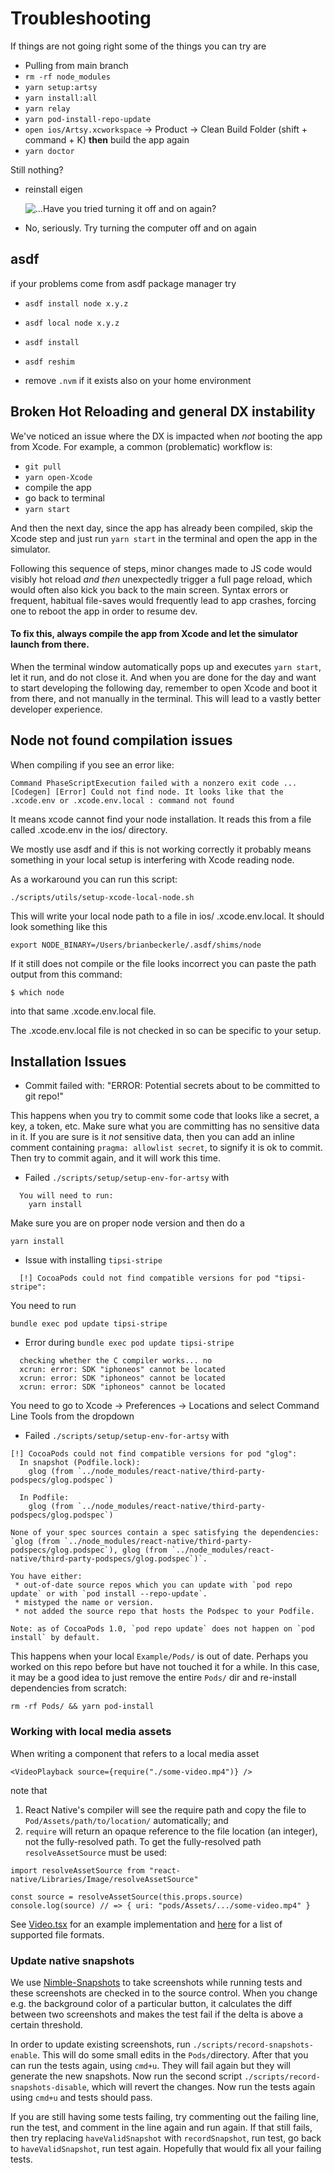 # Troubleshooting

If things are not going right some of the things you can try are

- Pulling from main branch
- `rm -rf node_modules`
- `yarn setup:artsy`
- `yarn install:all`
- `yarn relay`
- `yarn pod-install-repo-update`
- `open ios/Artsy.xcworkspace` -> Product -> Clean Build Folder (shift + command + K) **then** build the app again
- `yarn doctor`

Still nothing?

- reinstall eigen

  ![...Have you tried turning it off and on again?](https://y.yarn.co/1ab70c93-fce1-460d-8575-3bac5a666e96_text.gif)

- No, seriously. Try turning the computer off and on again

## asdf

if your problems come from asdf package manager try

- `asdf install node x.y.z`
- `asdf local node x.y.z`

- `asdf install`
- `asdf reshim`

- remove `.nvm` if it exists also on your home environment

## Broken Hot Reloading and general DX instability

We've noticed an issue where the DX is impacted when _not_ booting the app from Xcode. For example, a common (problematic) workflow is:

- `git pull`
- `yarn open-Xcode`
- compile the app
- go back to terminal
- `yarn start`

And then the next day, since the app has already been compiled, skip the Xcode step and just run `yarn start` in the terminal and open the app in the simulator.

Following this sequence of steps, minor changes made to JS code would visibly hot reload _and then_ unexpectedly trigger a full page reload, which would often also kick you back to the main screen. Syntax errors or frequent, habitual file-saves would frequently lead to app crashes, forcing one to reboot the app in order to resume dev.

#### To fix this, always compile the app from Xcode and let the simulator launch from there.

When the terminal window automatically pops up and executes `yarn start`, let it run, and do not close it. And when you are done for the day and want to start developing the following day, remember to open Xcode and boot it from there, and not manually in the terminal. This will lead to a vastly better developer experience.

## Node not found compilation issues

When compiling if you see an error like:

`Command PhaseScriptExecution failed with a nonzero exit code ...[Codegen] [Error] Could not find node. It looks like that the .xcode.env or .xcode.env.local : command not found`

It means xcode cannot find your node installation. It reads this from a file called .xcode.env in the ios/ directory.

We mostly use asdf and if this is not working correctly it probably means something in your local setup is interfering with Xcode reading node.

As a workaround you can run this script:

`./scripts/utils/setup-xcode-local-node.sh`

This will write your local node path to a file in ios/ .xcode.env.local. It should look something like this

`export NODE_BINARY=/Users/brianbeckerle/.asdf/shims/node`

If it still does not compile or the file looks incorrect you can paste the path output from this command:

`$ which node`

into that same .xcode.env.local file.

The .xcode.env.local file is not checked in so can be specific to your setup.

## Installation Issues

- Commit failed with: "ERROR: Potential secrets about to be committed to git repo!"

This happens when you try to commit some code that looks like a secret, a key, a token, etc.
Make sure what you are committing has no sensitive data in it.
If you are sure is it _not_ sensitive data, then you can add an inline comment containing `pragma: allowlist secret`, to signify it is ok to commit. Then try to commit again, and it will work this time.

- Failed `./scripts/setup/setup-env-for-artsy` with

```
  You will need to run:
    yarn install
```

Make sure you are on proper node version and then do a

```
yarn install
```

- Issue with installing `tipsi-stripe`

```
  [!] CocoaPods could not find compatible versions for pod "tipsi-stripe":
```

You need to run

```
bundle exec pod update tipsi-stripe
```

- Error during `bundle exec pod update tipsi-stripe`

```
  checking whether the C compiler works... no
  xcrun: error: SDK "iphoneos" cannot be located
  xcrun: error: SDK "iphoneos" cannot be located
  xcrun: error: SDK "iphoneos" cannot be located
```

You need to go to Xcode -> Preferences -> Locations and select Command Line Tools from the dropdown

- Failed `./scripts/setup/setup-env-for-artsy` with

```
[!] CocoaPods could not find compatible versions for pod "glog":
  In snapshot (Podfile.lock):
    glog (from `../node_modules/react-native/third-party-podspecs/glog.podspec`)

  In Podfile:
    glog (from `../node_modules/react-native/third-party-podspecs/glog.podspec`)

None of your spec sources contain a spec satisfying the dependencies: `glog (from `../node_modules/react-native/third-party-podspecs/glog.podspec`), glog (from `../node_modules/react-native/third-party-podspecs/glog.podspec`)`.

You have either:
 * out-of-date source repos which you can update with `pod repo update` or with `pod install --repo-update`.
 * mistyped the name or version.
 * not added the source repo that hosts the Podspec to your Podfile.

Note: as of CocoaPods 1.0, `pod repo update` does not happen on `pod install` by default.
```

This happens when your local `Example/Pods/` is out of date. Perhaps you worked on this repo before but have not
touched it for a while. In this case, it may be a good idea to just remove the entire `Pods/` dir and re-install
dependencies from scratch:

```
rm -rf Pods/ && yarn pod-install
```

### Working with local media assets

When writing a component that refers to a local media asset

```tsx
<VideoPlayback source={require("./some-video.mp4")} />
```

note that

1. React Native's compiler will see the require path and copy the file to `Pod/Assets/path/to/location/` automatically; and
2. `require` will return an opaque reference to the file location (an integer), not the fully-resolved path. To get the fully-resolved path `resolveAssetSource` must be used:

```tsx
import resolveAssetSource from "react-native/Libraries/Image/resolveAssetSource"

const source = resolveAssetSource(this.props.source)
console.log(source) // => { uri: "pods/Assets/.../some-video.mp4" }
```

See [Video.tsx](https://github.com/artsy/emission/blob/master/src/lib/Components/Video.tsx) for an example implementation and [here](https://facebook.github.io/react-native/docs/images#static-non-image-resources) for a list of supported file formats.

### Update native snapshots

We use [Nimble-Snapshots](https://github.com/ashfurrow/Nimble-Snapshots) to take screenshots while running tests and
these screenshots are checked in to the source control. When you change e.g. the background color of a particular
button, it calculates the diff between two screenshots and makes the test fail if the delta is above a certain
threshold.

In order to update existing screenshots, run `./scripts/record-snapshots-enable`. This will do some small edits in the `Pods/`directory. After that you can run the tests again, using `cmd+u`. They will fail again but they will generate the new snapshots. Now run the second script `./scripts/record-snapshots-disable`, which will revert the changes. Now run the tests again using `cmd+u` and tests should pass.

If you are still having some tests failing, try commenting out the failing line, run the test, and comment in the line again and run again. If that still fails, then try replacing `haveValidSnapshot` with `recordSnapshot`, run test, go back to `haveValidSnapshot`, run test again. Hopefully that would fix all your failing tests.
